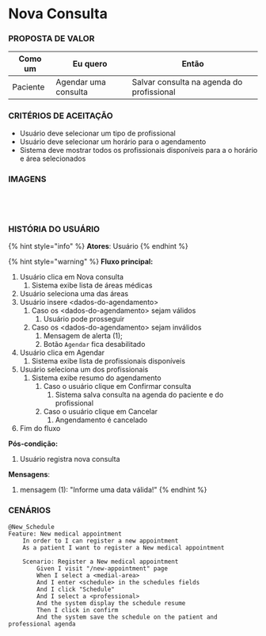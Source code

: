 # Nova Consulta

### PROPOSTA DE VALOR

| Como um  | Eu quero             | Então                                     |
| -------- | -------------------- | ----------------------------------------- |
| Paciente | Agendar uma consulta | Salvar consulta na agenda do profissional |

### CRITÉRIOS DE ACEITAÇÃO

* Usuário deve selecionar um tipo de profissional
* Usuário deve selecionar um horário para o agendamento
* Sistema deve mostrar todos os profissionais disponíveis para a o horário e área selecionados

### IMAGENS

<div>

<figure><img src="../../.gitbook/assets/Agendar (selecionar profissional).png" alt=""><figcaption></figcaption></figure>

 

<figure><img src="../../.gitbook/assets/Selecione um horario.png" alt=""><figcaption></figcaption></figure>

 

<figure><img src="../../.gitbook/assets/Selecione um profissional.png" alt=""><figcaption></figcaption></figure>

 

<figure><img src="../../.gitbook/assets/Selecione um profissional (1).png" alt=""><figcaption></figcaption></figure>

</div>

### HISTÓRIA DO USUÁRIO

{% hint style="info" %}
**Atores**: Usuário
{% endhint %}

{% hint style="warning" %}
**Fluxo principal:**

1. Usuário clica em Nova consulta
   1. Sistema exibe lista de áreas médicas
2. Usuário seleciona uma das áreas
3. Usuário insere \<dados-do-agendamento>
   1. Caso os \<dados-do-agendamento> sejam válidos
      1. Usuário pode prosseguir
   2. Caso os \<dados-do-agendamento> sejam inválidos
      1. Mensagem de alerta (1);
      2. Botão `Agendar` fica desabilitado
4. Usuário clica em Agendar
   1. Sistema exibe lista de profissionais disponíveis
5. Usuário seleciona um dos profissionais
   1. Sistema exibe resumo do agendamento
      1. Caso o usuário clique em Confirmar consulta
         1. Sistema salva consulta na agenda do paciente e do profissional
      2. Caso o usuário clique em Cancelar
         1. Angendamento é cancelado
6. Fim do fluxo

**Pós-condição:**

1. Usuário registra nova consulta

**Mensagens**:

1. mensagem (1): "Informe uma data válida!"
{% endhint %}

### CENÁRIOS

```gherkin
@New_Schedule
Feature: New medical appointment
    In order to I can register a new appointment
    As a patient I want to register a New medical appointment

    Scenario: Register a New medical appointment
        Given I visit "/new-appointment" page
        When I select a <medial-area>
        And I enter <schedule> in the schedules fields
        And I click "Schedule"
        And I select a <professional>
        And the system display the schedule resume
        Then I click in confirm
        And the system save the schedule on the patient and professional agenda
```
